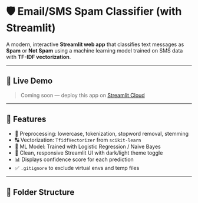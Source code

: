 # 🛡️ Email/SMS Spam Classifier (with Streamlit)

A modern, interactive **Streamlit web app** that classifies text messages as **Spam** or **Not Spam** using a machine learning model trained on SMS data with **TF-IDF vectorization**.

---

## 🚀 Live Demo

> Coming soon — deploy this app on [Streamlit Cloud](https://streamlit.io/cloud)

---

## 🧠 Features

- 🧹 Preprocessing: lowercase, tokenization, stopword removal, stemming
- 🔠 Vectorization: `TfidfVectorizer` from `scikit-learn`
- 🤖 ML Model: Trained with Logistic Regression / Naive Bayes
- 🎨 Clean, responsive Streamlit UI with dark/light theme toggle
- 📊 Displays confidence score for each prediction
- ✅ `.gitignore` to exclude virtual envs and temp files

---

## 📂 Folder Structure

